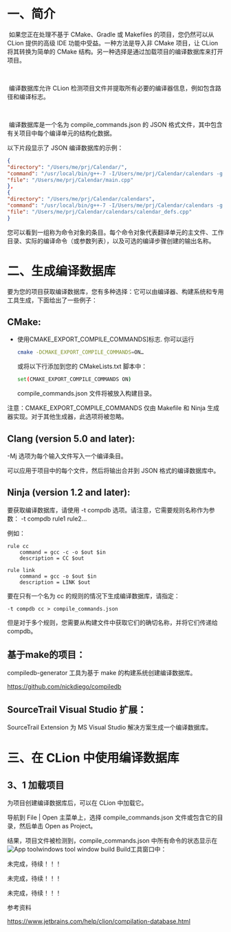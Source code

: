 # 一、简介	

​	如果您正在处理不基于 CMake、Gradle 或 Makefiles 的项目，您仍然可以从 CLion 提供的高级 IDE 功能中受益。一种方法是导入非 CMake 项目，让 CLion 将其转换为简单的 CMake 结构。另一种选择是通过加载项目的编译数据库来打开项目。

​	

​	编译数据库允许 CLion 检测项目文件并提取所有必要的编译器信息，例如包含路径和编译标志。

​	

​	编译数据库是一个名为 compile_commands.json 的 JSON 格式文件，其中包含有关项目中每个编译单元的结构化数据。

以下片段显示了 JSON 编译数据库的示例：

```json
{
"directory": "/Users/me/prj/Calendar/",
"command": "/usr/local/bin/g++-7 -I/Users/me/prj/Calendar/calendars -g -std=c++11 -o calendar_run.dir/main.cpp.o -c /Users/me/prj/Calendar/main.cpp",
"file": "/Users/me/prj/Calendar/main.cpp"
},
{
"directory": "/Users/me/prj/Calendar/calendars",
"command": "/usr/local/bin/g++-7 -I/Users/me/prj/Calendar/calendars -g -std=c++11 -o calendars.dir/calendar_defs.cpp.o -c /Users/me/prj/Calendar/calendars/calendar_defs.cpp",
"file": "/Users/me/prj/Calendar/calendars/calendar_defs.cpp"
}
```

您可以看到一组称为命令对象的条目。每个命令对象代表翻译单元的主文件、工作目录、实际的编译命令（或参数列表），以及可选的编译步骤创建的输出名称。

# 二、生成编译数据库

要为您的项目获取编译数据库，您有多种选择：它可以由编译器、构建系统和专用工具生成，下面给出了一些例子：

## CMake:﻿

- 使用CMAKE_EXPORT_COMPILE_COMMANDS]标志. 你可以运行

    ```bash
    cmake -DCMAKE_EXPORT_COMPILE_COMMANDS=ON…
    ```

    或将以下行添加到您的 CMakeLists.txt 脚本中：

    

    ```bash
    set(CMAKE_EXPORT_COMPILE_COMMANDS ON)
    ```

    compile_commands.json 文件将被放入构建目录。

注意：CMAKE_EXPORT_COMPILE_COMMANDS 仅由 Makefile 和 Ninja 生成器实现。对于其他生成器，此选项将被忽略。



## Clang (version 5.0 and later):

-Mj 选项为每个输入文件写入一个编译条目。

可以应用于项目中的每个文件，然后将输出合并到 JSON 格式的编译数据库中。



## Ninja (version 1.2 and later):﻿

要获取编译数据库，请使用 -t compdb 选项。请注意，它需要规则名称作为参数： -t compdb rule1 rule2...

例如：

```
rule cc
    command = gcc -c -o $out $in
    description = CC $out

rule link
    command = gcc -o $out $in
    description = LINK $out
```

要在只有一个名为 cc 的规则的情况下生成编译数据库，请指定：

```
-t compdb cc > compile_commands.json
```

但是对于多个规则，您需要从构建文件中获取它们的确切名称，并将它们传递给 compdb。



## 基于make的项目：

compiledb-generator 工具为基于 make 的构建系统创建编译数据库。

https://github.com/nickdiego/compiledb



## SourceTrail Visual Studio 扩展：

SourceTrail Extension 为 MS Visual Studio 解决方案生成一个编译数据库。



# 三、在 CLion 中使用编译数据库

## 3、1 加载项目

为项目创建编译数据库后，可以在 CLion 中加载它。

导航到 File | Open 主菜单上，选择 compile_commands.json 文件或包含它的目录，然后单击 Open as Project。

结果，项目文件被检测到，compile_commands.json 中所有命令的状态显示在![App toolwindows tool window build](picture/app.toolwindows.toolWindowBuild.svg) Build工具窗口中：



未完成，待续！！！

未完成，待续！！！

未完成，待续！！！



参考资料

https://www.jetbrains.com/help/clion/compilation-database.html